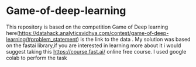 # Game-of-deep-learning
This repository is based on the competition Game of Deep learning here(https://datahack.analyticsvidhya.com/contest/game-of-deep-learning/#problem_statement) is the link to the data .
My solution was based on the fastai library,if you are interested in learning more about it i would suggest taking this https://course.fast.ai/ online free course.
I used google colab to perform the task
